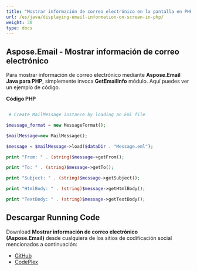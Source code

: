 ```yaml
---
title: "Mostrar información de correo electrónico en la pantalla en PHP"
url: /es/java/displaying-email-information-on-screen-in-php/
weight: 30
type: docs
---
```


## **Aspose.Email - Mostrar información de correo electrónico**
Para mostrar información de correo electrónico mediante **Aspose.Email Java para PHP**, simplemente invoca **GetEmailInfo** módulo. Aquí puedes ver un ejemplo de código.

**Código PHP**

``` php

 # Create MailMessage instance by loading an Eml file

$message_format = new MessageFormat();

$mailMessage=new MailMessage();

$message = $mailMessage->load($dataDir . "Message.eml");

print "From: " . (string)$message->getFrom();

print "To: " . (string)$message->getTo();

print "Subject: " . (string)$message->getSubject();

print "HtmlBody: " . (string)$message->getHtmlBody();

print "TextBody: " . (string)$message->getTextBody();

```
## **Descargar Running Code**
Download **Mostrar información de correo electrónico (Aspose.Email)** desde cualquiera de los sitios de codificación social mencionados a continuación:

- [GitHub](https://github.com/aspose-email/Aspose.Email-for-Java/blob/master/Plugins/Aspose_Email_Java_for_PHP/src/aspose/email/ProgrammingEmail/GetEmailInfo.php)
- [CodePlex](https://archive.codeplex.com/?p=asposeemailjavaphp#src/aspose/email/ProgrammingEmail/GetEmailInfo.php)
